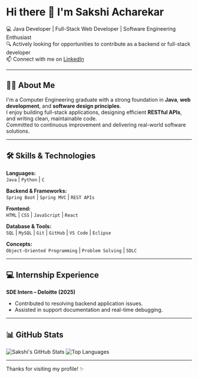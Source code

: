 # Hi there 👋 I'm Sakshi Acharekar

💻 Java Developer | Full-Stack Web Developer | Software Engineering Enthusiast  
🔍 Actively looking for opportunities to contribute as a backend or full-stack developer  
📫 Connect with me on [LinkedIn](https://linkedin.com/in/sakshi-acharekar-56707b265)

---

## 👩‍💻 About Me

I'm a Computer Engineering graduate with a strong foundation in **Java**, **web development**, and **software design principles**.  
I enjoy building full-stack applications, designing efficient **RESTful APIs**, and writing clean, maintainable code.  
Committed to continuous improvement and delivering real-world software solutions.

---

## 🛠️ Skills & Technologies

**Languages:**  
`Java` | `Python` | `C`

**Backend & Frameworks:**  
`Spring Boot` | `Spring MVC` | `REST APIs`

**Frontend:**  
`HTML` | `CSS` | `JavaScript` | `React`

**Database & Tools:**  
`SQL` | `MySQL` | `Git` | `GitHub` | `VS Code` | `Eclipse`

**Concepts:**  
`Object-Oriented Programming` | `Problem Solving` | `SDLC`

---

## 💻 Internship Experience

**SDE Intern – Deloitte (2025)**  
- Contributed to resolving backend application issues.
- Assisted in support documentation and real-time debugging.

---

## 📊 GitHub Stats

![Sakshi's GitHub Stats](https://github-readme-stats.vercel.app/api?username=sakshi-acharekar&show_icons=true&theme=gruvbox)
![Top Languages](https://github-readme-stats.vercel.app/api/top-langs/?username=sakshi-acharekar&layout=compact&theme=gruvbox)

---

Thanks for visiting my profile! ✨

